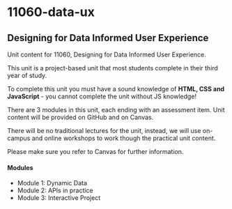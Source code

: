 # 11060-data-ux
## Designing for Data Informed User Experience 

Unit content for 11060, Designing for Data Informed User Experience.

This unit is a project-based unit that most students complete in their third year of study.

To complete this unit you must have a sound knowledge of **HTML, CSS and JavaScript** - you cannot complete the unit without JS knowledge!

There are 3 modules in this unit, each ending with an assessment item. Unit content will be provided on GitHub and on Canvas. 

There will be no traditional lectures for the unit, instead, we will use on-campus and online workshops to work though the practical unit content. 

Please make sure you refer to Canvas for further information.

#### Modules
- Module 1: Dynamic Data
- Module 2: APIs in practice
- Module 3: Interactive Project